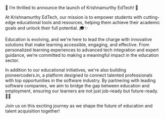 🚀 I’m thrilled to announce the launch of Krishnamurthy EdTech! 🚀

At Krishnamurthy EdTech, our mission is to empower students with cutting-edge educational tools and resources, helping them achieve their academic goals and unlock their full potential. 🎓✨

Education is evolving, and we're here to lead the charge with innovative solutions that make learning accessible, engaging, and effective. From personalized learning experiences to advanced tech integration and expert guidance, we’re committed to making a meaningful impact in the education sector.

In addition to our educational initiatives, we're also building pioneercoders.in, a platform designed to connect talented professionals with top opportunities in the software industry. By partnering with leading software companies, we aim to bridge the gap between education and employment, ensuring our learners are not just job-ready but future-ready. 💼🌟

Join us on this exciting journey as we shape the future of education and talent acquisition together!

